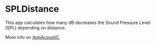 # SPLDistance
This app calculates how many dB decreases the Sound Pressure Level (SPL)  depending on distance.

More info on [AppAcoustiC](http://appacoustic.com/).
